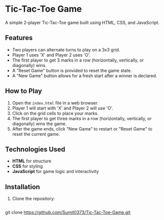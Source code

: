 # Tic-Tac-Toe Game

A simple 2-player Tic-Tac-Toe game built using HTML, CSS, and JavaScript.

## Features
- Two players can alternate turns to play on a 3x3 grid.
- Player 1 uses 'X' and Player 2 uses 'O'.
- The first player to get 3 marks in a row (horizontally, vertically, or diagonally) wins.
- A "Reset Game" button is provided to reset the game state.
- A "New Game" button allows for a fresh start after a winner is declared.

## How to Play
1. Open the `index.html` file in a web browser.
2. Player 1 will start with 'X' and Player 2 will use 'O'.
3. Click on the grid cells to place your marks.
4. The first player to get three marks in a row (horizontally, vertically, or diagonally) wins the game.
5. After the game ends, click "New Game" to restart or "Reset Game" to reset the current game.

## Technologies Used
- **HTML** for structure
- **CSS** for styling
- **JavaScript** for game logic and interactivity

## Installation
1. Clone the repository:
   ```bash
  git clone https://github.com/Sumit0373/Tic-Tac-Toe-Game.git
